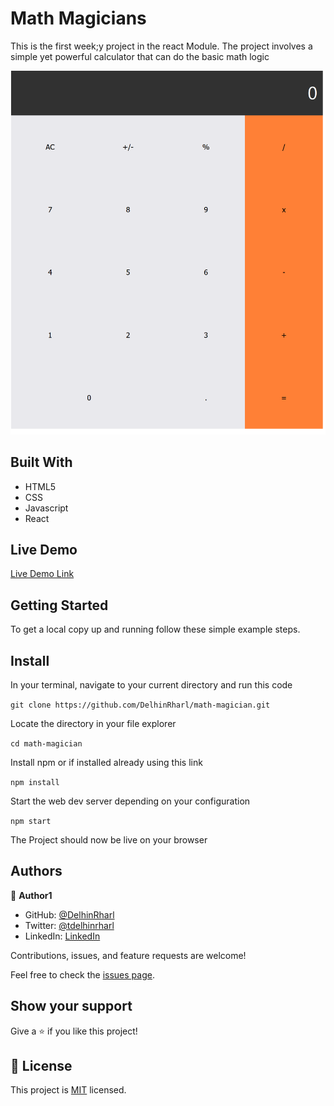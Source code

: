 # Math Magicians

This is the first week;y project in the react Module. The project involves a simple yet powerful calculator that can do the basic math logic

![screenshot](./images/scn.png)

## Built With

- HTML5
- CSS
- Javascript
- React

## Live Demo

[Live Demo Link](https://DelhinRharl.github.io/math-magician/src/)

## Getting Started

To get a local copy up and running follow these simple example steps.

## Install

In your terminal, navigate to your current directory and run this code

`git clone https://github.com/DelhinRharl/math-magician.git`

Locate the directory in your file explorer

`cd math-magician`

Install npm or if installed already using this link

`npm install`

Start the web dev server depending on your configuration

`npm start`

The Project should now be live on your browser

## Authors

👤 **Author1**

- GitHub: [@DelhinRharl](https://github.com/DelhinRharl)
- Twitter: [@tdelhinrharl](https://twitter.com/delhinrharl)
- LinkedIn: [LinkedIn](https://linkedin.com/in/AffaxedKiprotich)

Contributions, issues, and feature requests are welcome!

Feel free to check the [issues page](https://github.com/DelhinRharl/math-magicians/issues).

## Show your support

Give a ⭐️ if you like this project!
## 📝 License

This project is [MIT](./MIT.md) licensed.